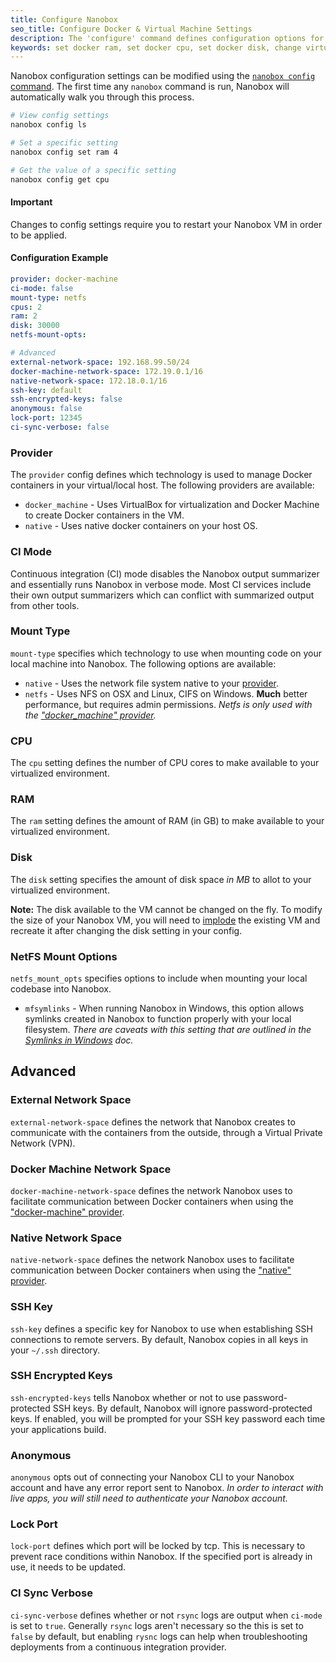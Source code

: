 ```yaml
---
title: Configure Nanobox
seo_title: Configure Docker & Virtual Machine Settings
description: The 'configure' command defines configuration options for your local Nanobox container.
keywords: set docker ram, set docker cpu, set docker disk, change virtual disk, update virtual disk
---
```


Nanobox configuration settings can be modified using the [`nanobox config` command](/cli/configure/). The first time any `nanobox` command is run, Nanobox will automatically walk you through this process.

```bash
# View config settings
nanobox config ls

# Set a specific setting
nanobox config set ram 4

# Get the value of a specific setting
nanobox config get cpu
```

#### Important
Changes to config settings require you to restart your Nanobox VM in order to be applied.

#### Configuration Example
```yaml
provider: docker-machine
ci-mode: false
mount-type: netfs
cpus: 2
ram: 2
disk: 30000
netfs-mount-opts:

# Advanced
external-network-space: 192.168.99.50/24
docker-machine-network-space: 172.19.0.1/16
native-network-space: 172.18.0.1/16
ssh-key: default
ssh-encrypted-keys: false
anonymous: false
lock-port: 12345
ci-sync-verbose: false
```

### Provider
The `provider` config defines which technology is used to manage Docker containers in your virtual/local host. The following providers are available:

- `docker_machine` - Uses VirtualBox for virtualization and Docker Machine to create Docker containers in the VM.
- `native` - Uses native docker containers on your host OS.

### CI Mode
Continuous integration (CI) mode disables the Nanobox output summarizer and essentially runs Nanobox in verbose mode. Most CI services include their own output summarizers which can conflict with summarized output from other tools.

### Mount Type
`mount-type` specifies which technology to use when mounting code on your local machine into Nanobox. The following options are available:

- `native` - Uses the network file system native to your [provider](#provider).
- `netfs` - Uses NFS on OSX and Linux, CIFS on Windows. **Much** better performance, but requires admin permissions. *Netfs is only used with the ["docker_machine" provider](#provider).*

### CPU
The `cpu` setting defines the number of CPU cores to make available to your virtualized environment.


### RAM
The `ram` setting defines the amount of RAM (in GB) to make available to your virtualized environment.


### Disk
The `disk` setting specifies the amount of disk space *in MB* to allot to your virtualized environment.

**Note:** The disk available to the VM cannot be changed on the fly. To modify the size of your Nanobox VM, you will need to [implode](/cli/implode/) the existing VM and recreate it after changing the disk setting in your config.

### NetFS Mount Options
`netfs_mount_opts` specifies options to include when mounting your local codebase into Nanobox.

- `mfsymlinks` - When running Nanobox in Windows, this option allows symlinks created in Nanobox to function properly with your local filesystem. *There are caveats with this setting that are outlined in the [Symlinks in Windows](/trbl/symlinks-in-win) doc.*

## Advanced

### External Network Space
`external-network-space` defines the network that Nanobox creates to communicate with the containers from the outside, through a Virtual Private Network (VPN).

### Docker Machine Network Space
`docker-machine-network-space` defines the network Nanobox uses to facilitate communication between Docker containers when using the ["docker-machine" provider](#provider).

### Native Network Space
`native-network-space` defines the network Nanobox uses to facilitate communication between Docker containers when using the ["native" provider](#provider).

### SSH Key
`ssh-key` defines a specific key for Nanobox to use when establishing SSH connections to remote servers. By default, Nanobox copies in all keys in your `~/.ssh` directory.

### SSH Encrypted Keys
`ssh-encrypted-keys` tells Nanobox whether or not to use password-protected SSH keys. By default, Nanobox will ignore password-protected keys. If enabled, you will be prompted for your SSH key password each time your applications build.

### Anonymous
`anonymous` opts out of connecting your Nanobox CLI to your Nanobox account and have any error report sent to Nanobox. _In order to interact with live apps, you will still need to authenticate your Nanobox account._

### Lock Port
`lock-port` defines which port will be locked by tcp. This is necessary to prevent race conditions within Nanobox. If the specified port is already in use, it needs to be updated.

### CI Sync Verbose
`ci-sync-verbose` defines whether or not `rsync` logs are output when `ci-mode` is set to `true`. Generally `rsync` logs aren't necessary so the this is set to `false` by default, but enabling `rysnc` logs can help when troubleshooting deployments from a continuous integration provider.
